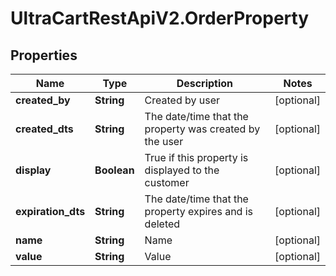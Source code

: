 # UltraCartRestApiV2.OrderProperty

## Properties

Name | Type | Description | Notes
------------ | ------------- | ------------- | -------------
**created_by** | **String** | Created by user | [optional] 
**created_dts** | **String** | The date/time that the property was created by the user | [optional] 
**display** | **Boolean** | True if this property is displayed to the customer | [optional] 
**expiration_dts** | **String** | The date/time that the property expires and is deleted | [optional] 
**name** | **String** | Name | [optional] 
**value** | **String** | Value | [optional] 


